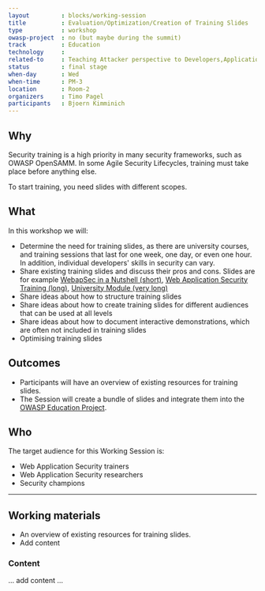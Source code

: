 ```yaml
---
layout         : blocks/working-session
title          : Evaluation/Optimization/Creation of Training Slides
type           : workshop
owasp-project  : no (but maybe during the summit)
track          : Education
technology     :
related-to     : Teaching Attacker perspective to Developers,Application Security BSc/Masters Curriculum Design,Juice Shop,NodeGoat,Webgoat
status         : final stage
when-day       : Wed
when-time      : PM-3
location       : Room-2
organizers     : Timo Pagel
participants   : Bjoern Kimminich
---
```


## Why

Security training is a high priority in many security frameworks, such as OWASP OpenSAMM. In some Agile Security Lifecycles, training must take place before anything else.

To start training, you need slides with different scopes.

## What

In this workshop we will:
- Determine the need for training slides, as there are university courses, and training sessions that last for one week, one day, or even one hour. In addition, individual developers' skills in security can vary.
- Share existing training slides and discuss their pros and cons. Slides are for example [WebapSec in a Nutshell (short)](http://webappsec-nutshell.kimminich.de/#/), [Web Application Security Training (long)](https://de.slideshare.net/BjrnKimminich/web-application-security-21684264), [University Module (very long)](https://drive.google.com/open?id=0B2KKdB7MPO7xTEwtWkkwTnl5VFk)
- Share ideas about how to structure training slides
- Share ideas about how to create training slides for different audiences that can be used at all levels
- Share ideas about how to document interactive demonstrations, which are often not included in training slides
- Optimising training slides

## Outcomes

- Participants will have an overview of existing resources for training slides. 
- The Session will create a bundle of slides and integrate them into the [OWASP Education Project](https://www.owasp.org/index.php/Category:OWASP_Education_Project#tab=Main).

## Who

The target audience for this Working Session is:

- Web Application Security trainers
- Web Application Security researchers
- Security champions

--- 

## Working materials

- An overview of existing resources for training slides. 
- Add content 

### Content

... add content ...
